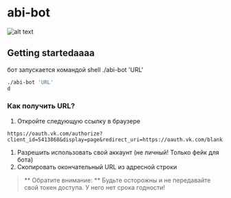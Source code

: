 # abi-bot

![alt text](http://cs622017.vk.me/v622017797/19009/e_FAldTNkBc.jpg "Abi Bot")

## Getting startedaaaa

бот запускается командой shell ./abi-bot 'URL'

```sh
./abi-bot 'URL'
d
```

### Как получить URL?

1. Откройте следующую ссылку в браузере

```
https://oauth.vk.com/authorize?client_id=5413868&display=page&redirect_uri=https://oauth.vk.com/blank.html&scope=messages,friends,audio,status,groups,offline&response_type=token&v=5.50
```

1. Разрешить использовать свой аккаунт (не личный! Только фейк для бота)
2. Скопировать окончательный URL из адресной строки

> ** Обратите внимание: ** Будьте осторожны и не передавайте свой токен доступа. У него нет срока годности!
